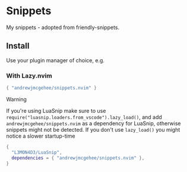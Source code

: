# Snippets

My snippets - adopted from friendly-snippets.

## Install

Use your plugin manager of choice, e.g.

### With Lazy.nvim

```lua
{ "andrewjmcgehee/snippets.nvim" }
```

> [!WARNING]
> If you're using LuaSnip make sure to use
> `require("luasnip.loaders.from_vscode").lazy_load()`, and add
> `andrewjmcgehee/snippets.nvim` as a dependency for LuaSnip, otherwise snippets might not
> be detected. If you don't use `lazy_load()` you might notice a slower
> startup-time
>
> ```lua
> {
>   "L3MON4D3/LuaSnip",
>   dependencies = { "andrewjmcgehee/snippets.nvim" },
> }
> ```
